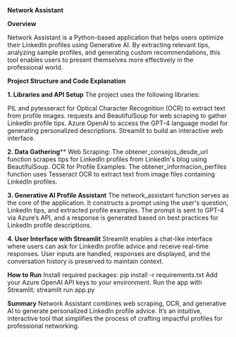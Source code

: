 **Network Assistant**

**Overview**

Network Assistant is a Python-based application that helps users optimize their LinkedIn profiles using Generative AI. By extracting relevant tips, analyzing sample profiles, and generating custom recommendations, this tool enables users to present themselves more effectively in the professional world.


**Project Structure and Code Explanation**

**1. Libraries and API Setup**
The project uses the following libraries:

PIL and pytesseract for Optical Character Recognition (OCR) to extract text from profile images.
requests and BeautifulSoup for web scraping to gather LinkedIn profile tips.
Azure OpenAI to access the GPT-4 language model for generating personalized descriptions.
Streamlit to build an interactive web interface.

**2. Data Gathering****
Web Scraping: The obtener_consejos_desde_url function scrapes tips for LinkedIn profiles from LinkedIn's blog using BeautifulSoup.
OCR for Profile Examples: The obtener_informacion_perfiles function uses Tesseract OCR to extract text from image files containing LinkedIn profiles.

**3. Generative AI Profile Assistant**
The network_assistant function serves as the core of the application. It constructs a prompt using the user's question, LinkedIn tips, and extracted profile examples. The prompt is sent to GPT-4 via Azure’s API, and a response is generated based on best practices for LinkedIn profile descriptions.

**4. User Interface with Streamlit**
Streamlit enables a chat-like interface where users can ask for LinkedIn profile advice and receive real-time responses. User inputs are handled, responses are displayed, and the conversation history is preserved to maintain context.

**How to Run**
Install required packages: pip install -r requirements.txt
Add your Azure OpenAI API keys to your environment.
Run the app with Streamlit: streamlit run app.py

**Summary**
Network Assistant combines web scraping, OCR, and generative AI to generate personalized LinkedIn profile advice. It’s an intuitive, interactive tool that simplifies the process of crafting impactful profiles for professional networking.
